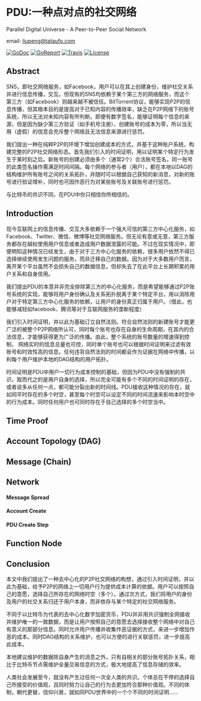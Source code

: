 # PDU:一种点对点的社交网络
Parallel Digital Universe - A Peer-to-Peer Social Network

email: liupeng@tataufo.com

[![GoDoc](https://img.shields.io/badge/godoc-reference-blue.svg)](https://godoc.org/github.com/TATAUFO/PDU)
[![GoReport](https://goreportcard.com/badge/github.com/TATAUFO/PDU)](https://goreportcard.com/report/github.com/TATAUFO/PDU)
[![Travis](https://travis-ci.org/TATAUFO/PDU.svg?branch=master)](https://travis-ci.org/TATAUFO/PDU)
[![License](https://img.shields.io/badge/license-GPL%20v3-blue.svg)](LICENSE)


## Abstract

SNS，即社交网络服务，如Facebook，用户可以在其上创建身份，维护社交关系并进行信息传播，交互。但现有的SNS均依赖于某个第三方的网络服务，而这个第三方（如Facebook）则越来越不被信任。BitTorrent协议，能够实现P2P的信息传播，但其根本目的是提高对于已知内容的传播效率，缺乏在P2P网络下的账号系统，所以无法对未知内容有所判断。即便有数字签名，能够证明每个信息的来源，但是因为缺少第三方验证（如手机号注册），创建账号的成本为零，所以当无用（虚假）的信息会充斥整个网络且无法信息来源进行惩罚。

我们提出一种在纯粹P2P的环境下增加创建成本的方式，并基于这种账户系统，构建完整的P2P社交网络形态。首先我们引入的时间证明，用以证明某个特定行为发生于某时刻之后。新账号的创建必须由多个（通常2个）合法账号签名，同一账号的此类签名操作需满足时间间隔。每个网络的参与者（用户），都在本地以DAG的结构维护所有账号之间的关系拓扑，并随时可以根据自己获知的新消息，对新的账号进行验证增补，同时也可因作恶行为对某些账号及关联账号进行惩罚。

与比特币的共识不同，在PDU中你只相信你所相信的。

## Introduction

现今互联网上的信息传播、交互大多依赖于一个强大可信的第三方中心化服务，如Facebook、Twitter、微信、微博等社交网络服务。但无论有意或无意，第三方服务都存在越权使用用户信息或者造成用户数据泄露的可能。不过在现实情况中，即便明知这种情况已经发生，由于对于三方中心化服务的依赖，很多用户依然不得已选择继续使用发生问题的服务，而非迁移自己的数据。因为对于大多数用户而言，离开某个平台虽然不会损失自己的数据信息，但却失去了在此平台上长期积累的用户关系和自身信用。

我们提出PDU的本意并非完全排除第三方的中心化服务，而是希望能够通过P2P账号系统的实现，能够将用户身份确认及关系拓扑脱离于某个特定平台，用以消除用户对于特定第三方中心化服务的依赖，让用户的身份真正归属于用户。（借此，也能够减轻如facebook、腾讯等对于互联网服务的垄断程度）

我们引入时间证明，并以此为基础订立自然法则。符合自然法则的新建账号才能更广泛的被整个P2P网络所认可，同时每个账号也存在自身的生命周期，在其内的合法信息，才能够获得更为广泛的传播。由此，整个系统的账号数量的增速得到控制， 网络实时的信息总量也可控，同时单个账号也可以根据时间证明来过滤有效账号和时效性高的信息。任何违背自然法则的时间都会作为证据在网络中传播，以利每个用户维护本地的DAG结构的用户拓扑。

时间证明是PDU中用户一切行为成本控制的基础，但因为PDU中没有强制的共识，取而代之的是用户自身的选择，所以完全可能有多个不同的时间证明的存在，或者说多从任何一点，都可能分裂出新的时间线。PDU接收这种情况的存在，就如同平时存在的多个时空，甚至每个时空可以设定不同的时间流速来影响本时空中的行为成本。同时任何用户也可同时存在于自己选择的多个时空当中。	
## Time Proof 


## Account Topology (DAG)

 
## Message (Chain)


## Network


#### Message Spread

#### Account Create

#### PDU Create Step


## Function Node


## Conclusion

本文中我们提出了一种去中心化的P2P社交网络的构想，通过引入时间证明，并以此为基础，给予P2P的网络上一切用户行为提供成本计算的依据。用户可以按照自己的意愿，选择自己所存在的网络时空（多个）。通过次方式，我们将用户的身份及用户的社交关系归还于用户本身，而非依存与某个特定的社交网络服务。

不同于以比特币为代表的去中心化数字加密货币，PDU并非用共识强制全网接收并维护唯一的一致数据，而是让用户按照自己的意愿去选择接收整个网络中对自己有意义的那部分信息。同时允许用户传播并收集作恶证据的方式，来进一步增加作恶的成本。同时DAG结构的关系维护，也可以方便的进行关联惩罚，进一步提高此成本。

本地建议维护的数据除自身产生的消息之外，只有自相关的部分账号拓扑关系，相比于比特币节点需维护全量交易信息的方式，极大地提高了信息存储的效率。

人类社会发展至今，就没有产生过任何一次全人类的共识。个体总在不停的选择自己所接受的价值观，且同时努力让自己的行为去更加符合那种价值观。不同的体制，朝代更替，信仰兴衰，就如同PDU世界中的一个个不同的时间证明……



















